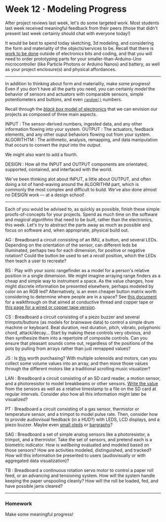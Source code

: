 # Week 12 · Modeling Progress

After project reviews last week, let's do some targeted work. Most students last week received meaningful feedback from their peers (those that didn't present last week certainly should chat with everyone today!)

It would be best to spend today sketching, 3d modeling, and considering the form and materiality of the objects/services to be. Recall that there is [work to be done](../briefs.md) outside of electronics bits and coding, and that you will need to order prototyping parts for your smaller-than-Arduino-Uno microcontroller (like Particle Photons or Arduino Nanos) and battery, as well as your project enclosure(s) and physical affordances.

-----

In addition to thinking about form and materiality, make some progress! Even if you don't have all the parts you need, you can certainly *model* the behavior of sensors and actuators with comparable sensors, simple potentiometers and buttons, and even [`random()`](https://www.arduino.cc/reference/en/language/functions/random-numbers/random/) numbers.

Recall through the [*black box* model of electronics](https://en.wikipedia.org/wiki/Black_box) that we can envision our projects as composed of three main aspects.

INPUT  : The sensor-derived numbers, ingested data, and any other information flowing into your system.
OUTPUT : The actuators, feedback elements, and any other ouput behaviors flowing out from your system.
ALGORITHTM : The arithmetic, analysis, remapping, and data manipulation that occurs to convert the *input* into the *output*.

We might also want to add a fourth.

DESIGN : How all the INPUT and OUTPUT components are orientated, supported, contained, and interfaced with the world.

We've been thinking alot about INPUT, a little about OUTPUT, and often doing a lot of hand-waving around the ALGORITHM part, which is commonly the most complex and difficult to build. We've also done almost no DESIGN work — at a design school!

----

Each of you would be advised to, as quickly as possible, finish these simple proofs-of-concepts for your projects. Spend as much time on the software and *magical algorithms* that need to be built, rather than the electronics, this week. Let's try to abstract the parts away as much as possible and focus on software and, when appropriate, physical build out.

AG : Breadboard a circuit consisting of an IMU, a button, and several LEDs. Depending on the orientation of the sensor, can different leds be illuminated, perhaps two for each dimension, for positive or negative rotation? Could the button be used to set a *recall* position, which the LEDs then teach a user to recreate?

BS : Play with your sonic rangefinder as a model for a person's relative position in a single dimension. We might imagine arraying range finders as a cheap and simple way to instrument a space. As the value changes, how might discrete information be presented elsewhere, perhaps modeled by color on an RGB led? Alternatively, is an even cheaper button matrix worth considering to determine where people are in a space? See [this document](thread_touch.pdf) for a walkthrough on that aimed at conductive thread and copper tape or [this page for a wired or copper tape version](https://paulbleisch.com/2015/01/19/custom-arduino-membrane-keypad/).

CS : Breadboard a circuit consisting of a piezo buzzer and several trimpots/buttons (as models for brainwave data) to control a simple drum machine or keyboard. Beat duration, rest duration, pitch, vibrato, polyphonic chord, attack/decay... Start by making these controls very obvious, and then synthesize them into a repertoire of composite controls. Can you ensure that pleasant sounds come out, regardless of the positions of the pots by pulling from arrays rather than just remapped values?

JS : Is [this](https://www.sparkfun.com/products/13116) worth purchasing? With multiple solenoids and motors, can you collect some volume values into an array, and then move those values through the different motors like a traditional scrolling music visualizer? 

LAN : Breadboard a circuit consisting of an SD card reader, a motion sensor, and a photoresistor to model breakbeams or other sensors. [Write the value](https://learn.adafruit.com/adafruit-micro-sd-breakout-board-card-tutorial?view=all) from the sensors as well as a relative timestamp to a file on the SD card at regular intervals. Consider also how all this information might later be visualized?

PT : Breadboard a circuit consisting of a gas sensor, thermistor or temperature sensor, and a trimpot to model pulse rate. Then, consider how to provide audiovisual feedback (in a HUD?) with LEDS, LCD displays, and a piezo buzzer. Maybe even [small oleds](https://www.adafruit.com/product/1431) or [bargraphs](https://www.adafruit.com/product/1815)?

SAG : Breadboard a set of simple analog sensors like a photoresistor, a trimpot, and a thermistor. Take the set of sensors, and pretend each is a biometric indicator. How is *wellbeing* evaluated and modeled based on those sensors? How are activities modeled, distinguished, and tracked? How will this information be presented to users (audiovisually or with aggregated data visualization)?

TB : Breadboard a continuous rotation servo motor to control a paper roll feed, or an advancing and tensioning system. How will the system handle keeping the paper unspooling cleanly? How will the roll be loaded, fed, and have possible jams cleared?

-----

### Homework

Make some meaningful progress! 
